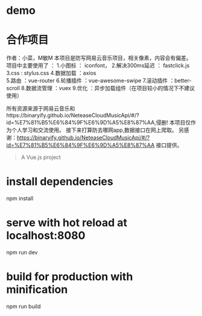 # demo
# 合作项目
作者：小菜，M敏M
本项目是防写网易云音乐项目，相关像素，内容会有偏差。
项目中主要使用了 ：
1.小图标 ： iconfont，
2.解决300ms延迟 ： fastclick.js 
3.css : stylus.css 
4.数据加载 ：axios  
5.路由 ：vue-router
6.轮播插件 ：vue-awesome-swipe
7.滚动插件 ：better-scroll
8.数据流管理 ：vuex
9.优化 ：异步加载组件（在项目较小的情况下不建议使用）



所有资源来源于网易云音乐和https://binaryify.github.io/NeteaseCloudMusicApi/#/?id=%E7%81%B5%E6%84%9F%E6%9D%A5%E8%87%AA,侵删!
本项目仅作为个人学习和交流使用。
接下来打算防去哪网app,数据接口在网上爬取。
另感谢：https://binaryify.github.io/NeteaseCloudMusicApi/#/?id=%E7%81%B5%E6%84%9F%E6%9D%A5%E8%87%AA  接口提供。

> A Vue.js project

# install dependencies
npm install

# serve with hot reload at localhost:8080
npm run dev

# build for production with minification
npm run build

```


